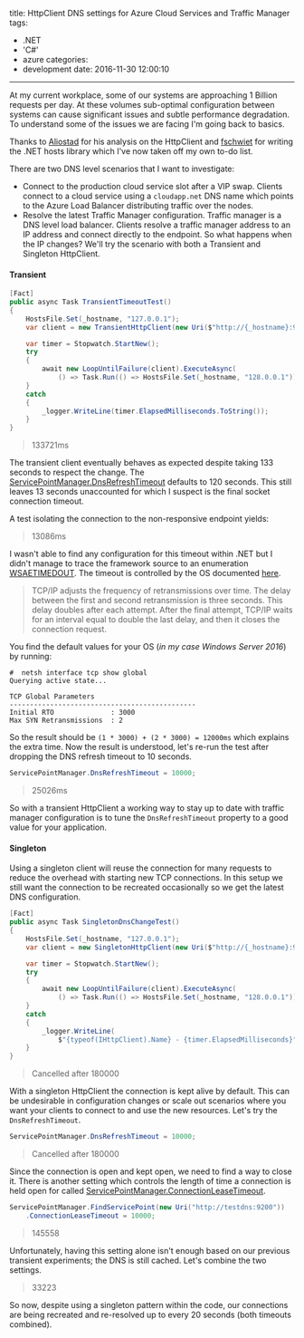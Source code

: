 title: HttpClient DNS settings for Azure Cloud Services and Traffic Manager
tags:
  - .NET
  - 'C#'
  - azure
categories:
  - development
date: 2016-11-30 12:00:10
---

At my current workplace, some of our systems are approaching 1 Billion requests per day. At these volumes sub-optimal configuration between systems can cause significant issues and subtle performance degradation. To understand some of the issues we are facing I'm going back to basics. 

Thanks to [Aliostad](http://byterot.blogspot.co.uk/2016/07/singleton-httpclient-dns.html) for his analysis on the HttpClient and [fschwiet](https://github.com/fschwiet/PSHostsFile) for writing the .NET hosts library which I've now taken off my own to-do list.

There are two DNS level scenarios that I want to investigate:

* Connect to the production cloud service slot after a VIP swap. Clients connect to a cloud service using a `cloudapp.net` DNS name which points to the Azure Load Balancer distributing traffic over the nodes.
* Resolve the latest Traffic Manager configuration. Traffic manager is a DNS level load balancer. Clients resolve a traffic manager address to an IP address and connect directly to the endpoint. So what happens when the IP changes? We'll try the scenario with both a Transient and Singleton HttpClient. 

#### Transient 

```csharp
[Fact]
public async Task TransientTimeoutTest()
{
    HostsFile.Set(_hostname, "127.0.0.1");
    var client = new TransientHttpClient(new Uri($"http://{_hostname}:9200"));

    var timer = Stopwatch.StartNew();
    try
    {
        await new LoopUntilFailure(client).ExecuteAsync(
            () => Task.Run(() => HostsFile.Set(_hostname, "128.0.0.1")));
    }
    catch
    {
        _logger.WriteLine(timer.ElapsedMilliseconds.ToString());
    }
}
```

> 133721ms

The transient client eventually behaves as expected despite taking 133 seconds to respect the change. The [ServicePointManager.DnsRefreshTimeout](https://msdn.microsoft.com/en-us/library/system.net.servicepointmanager.dnsrefreshtimeout.aspx) defaults to 120 seconds. This still leaves 13 seconds unaccounted for which I suspect is the final socket connection timeout. 

A test isolating the connection to the non-responsive endpoint yields: 

> 13086ms

I wasn't able to find any configuration for this timeout within .NET but I didn't manage to trace the framework source to an enumeration [WSAETIMEDOUT](https://msdn.microsoft.com/en-us/library/windows/desktop/ms740668.aspx#WSAETIMEDOUT). The timeout is controlled by the OS documented [here](https://technet.microsoft.com/en-us/library/cc938208.aspx).

> TCP/IP adjusts the frequency of retransmissions over time. The delay between the first and second retransmission is three seconds. This delay doubles after each attempt. After the final attempt, TCP/IP waits for an interval equal to double the last delay, and then it closes the connection request.

You find the default values for your OS (*in my case Windows Server 2016*) by running:

```
#  netsh interface tcp show global
Querying active state...

TCP Global Parameters
----------------------------------------------
Initial RTO              : 3000
Max SYN Retransmissions  : 2
```

So the result should be `(1 * 3000) + (2 * 3000) = 12000ms` which explains the extra time. Now the result is understood, let's re-run the test after dropping the DNS refresh timeout to 10 seconds.

```csharp
ServicePointManager.DnsRefreshTimeout = 10000;
```

> 25026ms

So with a transient HttpClient a working way to stay up to date with traffic manager configuration is to tune the `DnsRefreshTimeout` property to a good value for your application.

#### Singleton 

Using a singleton client will reuse the connection for many requests to reduce the overhead with starting new TCP connections. In this setup we still want the connection to be recreated occasionally so we get the latest DNS configuration.

```csharp
[Fact]
public async Task SingletonDnsChangeTest()
{
    HostsFile.Set(_hostname, "127.0.0.1");
    var client = new SingletonHttpClient(new Uri($"http://{_hostname}:9200"));

    var timer = Stopwatch.StartNew();
    try
    {
        await new LoopUntilFailure(client).ExecuteAsync(
            () => Task.Run(() => HostsFile.Set(_hostname, "128.0.0.1")));
    }
    catch
    {
        _logger.WriteLine(
            $"{typeof(IHttpClient).Name} - {timer.ElapsedMilliseconds}");
    }
}
```

> Cancelled after 180000

With a singleton HttpClient the connection is kept alive by default. This can be undesirable in configuration changes or scale out scenarios where you want your clients to connect to and use the new resources. Let's try the `DnsRefreshTimeout`.

```csharp
ServicePointManager.DnsRefreshTimeout = 10000;
```

> Cancelled after 180000

Since the connection is open and kept open, we need to find a way to close it. There is another setting which controls the length of time a connection is held open for called [ServicePointManager.ConnectionLeaseTimeout](https://msdn.microsoft.com/en-us/library/system.net.servicepoint.connectionleasetimeout.aspx).

```csharp
ServicePointManager.FindServicePoint(new Uri("http://testdns:9200"))
    .ConnectionLeaseTimeout = 10000;
```

> 145558

Unfortunately, having this setting alone isn't enough based on our previous transient experiments; the DNS is still cached. Let's combine the two settings.

> 33223

So now, despite using a singleton pattern within the code, our connections are being recreated and re-resolved up to every 20 seconds (both timeouts combined). 

